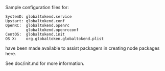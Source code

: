 Sample configuration files for:
```
SystemD: globaltokend.service
Upstart: globaltokend.conf
OpenRC:  globaltokend.openrc
         globaltokend.openrcconf
CentOS:  globaltokend.init
OS X:    org.globaltoken.globaltokend.plist
```
have been made available to assist packagers in creating node packages here.

See doc/init.md for more information.
